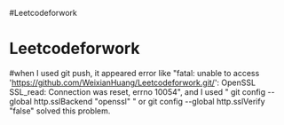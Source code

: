 #Leetcodeforwork
# Leetcodeforwork
#when I used git push, it appeared error like "fatal: unable to access 'https://github.com/WeixianHuang/Leetcodeforwork.git/': OpenSSL SSL_read: Connection was reset, errno 10054", 
and I used " git config --global http.sslBackend "openssl" "  or  git config --global http.sslVerify "false"  solved this problem.

